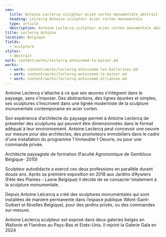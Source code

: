 ```yaml
---
seo:
  title: Antoine Leclercq sculpteur acien corten monumentale abstrait
  heading: Lelcercq Antoine sculpteur acier corten monumentale
  type: article
  description: Antoine Leclercq sculpteur acien corten monumentale abstrait
title: Leclercq Antoine
location: Belgique
fields:
  - Sculpture
styles:
  - Abstrait
work: content/works/leclercq-antoinemd-le-baiser.md
works:
  - work: content/works/leclercq-antoinemd-les-ballerines.md
  - work: content/works/leclercq-antoinemd-le-baiser.md
  - work: content/works/leclercq-antoinemd-alliances.md
---
```


Antoine Leclercq s'attache à ce que ses œuvres s’intègrent dans le paysage, sans s'imposer.
Des abstractions, des lignes épurées et simples, ses sculptures s’inscrivent dans une lignée moderniste de la sculpture  monumentale contemporaine en acier corten.

Son expérience d’architecte du paysage permet à Antoine Leclercq de présenter des sculptures qui peuvent être dimensionnées dans le format adéquat à leur environnement. Antoine Leclercq peut concevoir une oeuvre sur mesure pour des architectes, des promoteurs immobiliers dans le cadre d'une installation du programme 1 Immeuble 1 Oeuvre, ou pour une commande privée.

Architecte paysagiste de formation (Faculté Agronomique de Gembloux Belgique- 2010)

Sculpteur autodidacte a exercé ces deux professions en parallèle durant douze ans. Après sa première exposition en 2018 aux Jardins d’Aywiers (Fête des Plantes - Lasne Belgique) il décide de se consacrer totalement à la sculpture monumentale.

Depuis Antoine Lelcercq a créé des sculptures monumentales qui sont installées de manière permanente
dans l’espace publique (Mont-Saint-Guibert et Nivelles Belgique), pour des jardins privés, ou des commandes sur-mesure.

Antoine Leclercq sculpteur est exposé dans deux galeries belges en Wallonie et Flandres au Pays-Bas et Etats-Unis. Il rejoint la Galerie Gaïa en 2024
